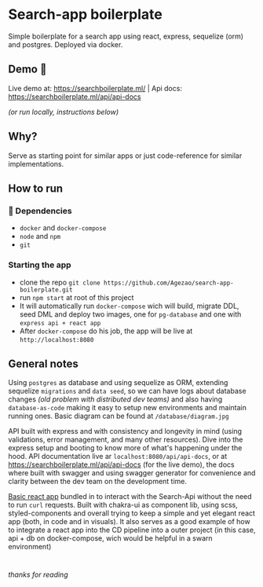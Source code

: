 # Search-app boilerplate
Simple boilerplate for a search app using react, express, sequelize (orm) and postgres. Deployed via docker.

## Demo 🚀
Live demo at: <a href="https://searchboilerplate.ml/" target="_blank">https://searchboilerplate.ml/</a> |
Api docs: <a href="https://searchboilerplate.ml/api/api-docs" target="_blank">https://searchboilerplate.ml/api/api-docs</a>

_(or run locally, instructions below)_

## Why?
Serve as starting point for similar apps or just code-reference for similar implementations.

## How to run
### 📲 Dependencies
- `docker` and `docker-compose`
- `node` and `npm`
- `git`

### Starting the app
- clone the repo `git clone https://github.com/Agezao/search-app-boilerplate.git`
- run `npm start` at root of this project
- It will automatically run `docker-compose` wich will build, migrate DDL, seed DML and deploy two images, one for `pg-database` and one with `express api + react app`
- After `docker-compose` do his job, the app will be live at `http://localhost:8080`

## General notes
Using `postgres` as database and using sequelize as ORM, extending sequelize `migrations` and `data seed`, so we can have logs about database changes _(old problem with distributed dev teams)_ and also having `database-as-code` making it easy to setup new environments and maintain running ones. Basic diagram can be found at `/database/diagram.jpg`

API built with express and with consistency and longevity in mind (using validations, error management, and many other resources). Dive into the express setup and booting to know more of what's happening under the hood. API documentation live ar `localhost:8080/api/api-docs`, or at <a href="https://searchboilerplate.ml/api/api-docs" target="_blank">https://searchboilerplate.ml/api/api-docs</a> (for the live demo), the docs where built with swagger and using swagger generator for convenience and clarity between the dev team on the development time.

<a href="https://searchboilerplate.ml/" target="_blank">Basic react app</a> bundled in to interact with the Search-Api without the need to run `curl` requests. Built with chakra-ui as component lib, using scss, styled-components and overall trying to keep a simple and yet elegant react app (both, in code and in visuals). It also serves as a good example of how to integrate a react app into the CD pipeline into a outer project (in this case, api + db on docker-compose, wich would be helpful in a swarn environment)

# 
_thanks for reading_

